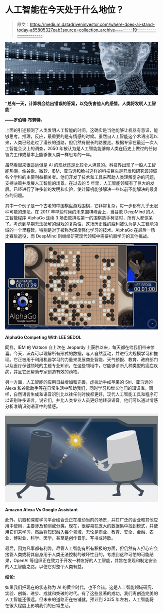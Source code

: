 # 人工智能在今天处于什么地位？

> 原文：<https://medium.datadriveninvestor.com/where-does-ai-stand-today-a55805327eab?source=collection_archive---------19----------------------->

![](img/51e78d7728b440064fee9c78b371d6b0.png)

**“总有一天，计算机会给出错误的答案，以免伤害他人的感情，人类将发明人工智能”**

**——罗伯特·布劳特。**

上面的引述预测了人类发明人工智能的时间，这确实是当他能够让机器有意识，能够思考，推理，反应，最重要的是有情感的时候。虽然自人工智能这个术语出现以来，人类已经走过了漫长的道路，但仍然有很长的路要走。根据专家在最近一次人工智能会议上的调查，2050 年被认为是人工智能能够做人类在历史上做过的任何智力工作或基本上能够像人类一样思考的一年。

虽然看起来很遥远但是 AI 的现状还是比较令人满意的。科技界出现了一股人工智能热潮。像谷歌、微软、IBM、亚马逊和脸书这样的科技巨头是开发和研究该领域各个学科的主要利益相关者。他们开发了技术和工具来帮助人类理解复杂的问题，支持决策并发展人工智能的场景。在过去的 5 年里，人工智能领域有了巨大的发展。已经进行了许多新的发明和实验，使计算机能够解决一些以前不能解决的最复杂的问题。

其中一个例子是一个古老的中国棋盘游戏围棋，它非常复杂，每一步都有几乎无限种可能的走法。在 2017 年早些时候的未来围棋峰会上，当谷歌 DeepMind 的人工智能程序 AlphaGo 连续 3 场击败排名第一的围棋选手柯洁时，所有人都惊呆了。考虑到早期无法破解的游戏的复杂性，这场历史性的胜利被认为是人工智能领域的一个里程碑，特别是对于被称为深度强化学习的技术。AlphaGo 在最后一场比赛后退役，而 DeepMind 则继续研究现代领域中需要机器学习的其他挑战。

![](img/1f3f27e3771a0f6eb4b8b674d81907d1.png)

**AlphaGo Competing With LEE SEDOL**

同样，IBM 的 Watson 自上次在 Jeopardy 上获胜以来，每天都在给我们带来惊喜。今天，沃森可以理解所有形式的数据，与人自然互动，并进行大规模学习和推理。它正被用于利用机器学习的力量来发展商业智能、天气预报、教育、政府部门以及医疗保健领域的主题专业知识，在这些领域中，它能够诊断几种类型的癌症疾病，并且它还帮助专家创造有效的药物。

另一方面，人工智能的应用日益增加和完善，虚拟助手如苹果的 Siri、亚马逊的 Alexa 和谷歌助手等在日常生活中帮助我们，同时学习和增长他们的知识库。同样，自然语言生成和语音识别比以往任何时候都更好，现代人工智能工具和程序可以识别许多语言，说它们，并比人类专业人员更好地转录语音。他们可以通过情感分析准确识别语音中的情感。

![](img/8913f4e088856ec37d2aa324a6e4d848.png)

**Amazon Alexa Vs Google Assistant**

此外，机器和深度学习平台结合云正在推动当前的场景，并在广泛的企业和其他应用中使用，主要涉及预测或分类。现在，很容易在庞大的数据集中找到模式，并使用它们来学习，然后将知识融入每个领域，无论是商业、教育、安全、金融、农业、博彩业、科学、医学，甚至是创作音乐、写书或诗歌。

最后，因为凡事都有利弊。尽管人工智能有所有积极的方面，但仍然有人担心它会接管人类或将其自身用于人类无法控制的破坏性目的，考虑到这种可怕的可能结果，OpenAI 等组织正在致力于开发一种友好的人工智能，并旨在发现和制定安全的人工智能之路，以便它对整个人类有益。

**结论:**

如果我们把现在的状态称为 AI 的黄金时代，也不会错。这是人工智能领域研究、实验、创新、进步、成就和突破的时代。有了这些显著的成功，我们离创造完美的人工智能还很远，但未来的道路正在被铺就，预计到 2025 年左右，人工智能将在很大程度上影响我们的日常生活。